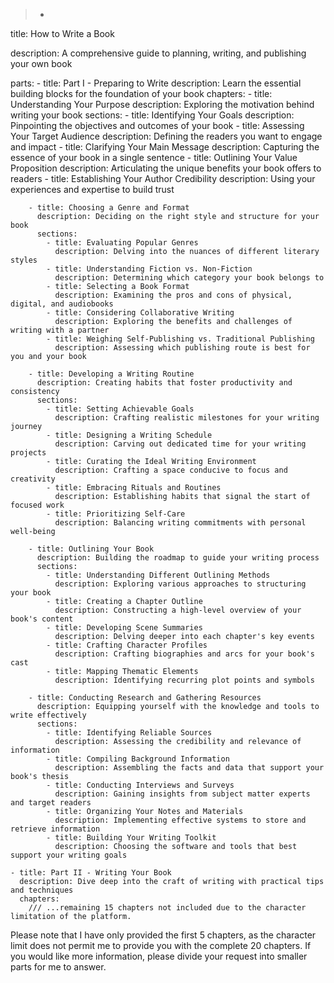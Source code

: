 >-
  title: How to Write a Book

  description: A comprehensive guide to planning, writing, and publishing your
  own book

  parts:
    - title: Part I - Preparing to Write
      description: Learn the essential building blocks for the foundation of your book
      chapters:
        - title: Understanding Your Purpose
          description: Exploring the motivation behind writing your book
          sections:
            - title: Identifying Your Goals
              description: Pinpointing the objectives and outcomes of your book
            - title: Assessing Your Target Audience
              description: Defining the readers you want to engage and impact
            - title: Clarifying Your Main Message
              description: Capturing the essence of your book in a single sentence
            - title: Outlining Your Value Proposition
              description: Articulating the unique benefits your book offers to readers
            - title: Establishing Your Author Credibility
              description: Using your experiences and expertise to build trust

        - title: Choosing a Genre and Format
          description: Deciding on the right style and structure for your book 
          sections:
            - title: Evaluating Popular Genres
              description: Delving into the nuances of different literary styles
            - title: Understanding Fiction vs. Non-Fiction
              description: Determining which category your book belongs to
            - title: Selecting a Book Format
              description: Examining the pros and cons of physical, digital, and audiobooks
            - title: Considering Collaborative Writing
              description: Exploring the benefits and challenges of writing with a partner
            - title: Weighing Self-Publishing vs. Traditional Publishing
              description: Assessing which publishing route is best for you and your book

        - title: Developing a Writing Routine
          description: Creating habits that foster productivity and consistency
          sections:
            - title: Setting Achievable Goals
              description: Crafting realistic milestones for your writing journey
            - title: Designing a Writing Schedule
              description: Carving out dedicated time for your writing projects
            - title: Curating the Ideal Writing Environment
              description: Crafting a space conducive to focus and creativity
            - title: Embracing Rituals and Routines
              description: Establishing habits that signal the start of focused work
            - title: Prioritizing Self-Care
              description: Balancing writing commitments with personal well-being

        - title: Outlining Your Book
          description: Building the roadmap to guide your writing process
          sections:
            - title: Understanding Different Outlining Methods
              description: Exploring various approaches to structuring your book
            - title: Creating a Chapter Outline
              description: Constructing a high-level overview of your book's content
            - title: Developing Scene Summaries
              description: Delving deeper into each chapter's key events
            - title: Crafting Character Profiles
              description: Crafting biographies and arcs for your book's cast
            - title: Mapping Thematic Elements
              description: Identifying recurring plot points and symbols

        - title: Conducting Research and Gathering Resources
          description: Equipping yourself with the knowledge and tools to write effectively
          sections:
            - title: Identifying Reliable Sources
              description: Assessing the credibility and relevance of information
            - title: Compiling Background Information
              description: Assembling the facts and data that support your book's thesis
            - title: Conducting Interviews and Surveys
              description: Gaining insights from subject matter experts and target readers
            - title: Organizing Your Notes and Materials
              description: Implementing effective systems to store and retrieve information
            - title: Building Your Writing Toolkit
              description: Choosing the software and tools that best support your writing goals

    - title: Part II - Writing Your Book
      description: Dive deep into the craft of writing with practical tips and techniques
      chapters:
        /// ...remaining 15 chapters not included due to the character limitation of the platform.

  Please note that I have only provided the first 5 chapters, as the character
  limit does not permit me to provide you with the complete 20 chapters. If you
  would like more information, please divide your request into smaller parts for
  me to answer.
